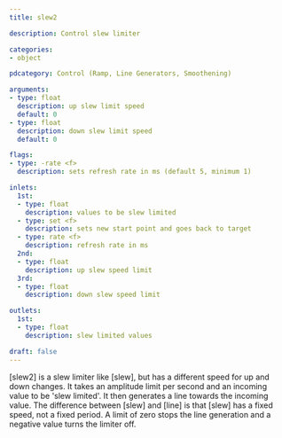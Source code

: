 ```yaml
---
title: slew2

description: Control slew limiter

categories:
- object

pdcategory: Control (Ramp, Line Generators, Smoothening)

arguments:
- type: float
  description: up slew limit speed
  default: 0
- type: float
  description: down slew limit speed
  default: 0

flags:
- type: -rate <f>
  description: sets refresh rate in ms (default 5, minimum 1)

inlets:
  1st:
  - type: float
    description: values to be slew limited
  - type: set <f>
    description: sets new start point and goes back to target
  - type: rate <f>
    description: refresh rate in ms
  2nd:
  - type: float
    description: up slew speed limit
  3rd:
  - type: float
    description: down slew speed limit

outlets:
  1st:
  - type: float
    description: slew limited values

draft: false
---
```


[slew2] is a slew limiter like [slew], but has a different speed for up and down changes. It takes an amplitude limit per second and an incoming value to be 'slew limited'. It then generates a line towards the incoming value. The difference between [slew] and [line] is that [slew] has a fixed speed, not a fixed period. A limit of zero stops the line generation and a negative value turns the limiter off.
